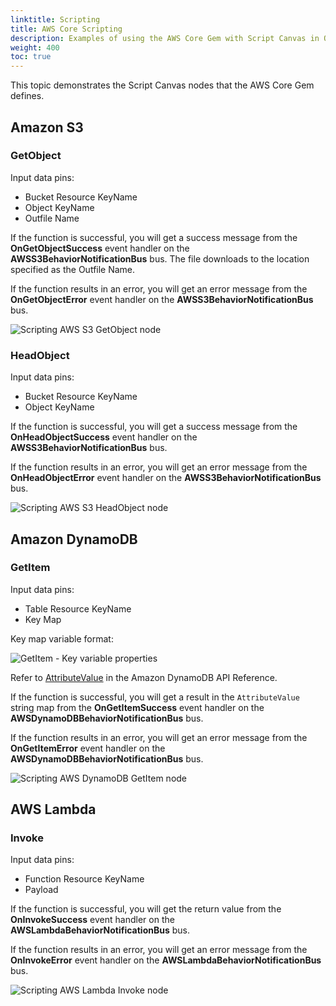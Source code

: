 ```yaml
---
linktitle: Scripting
title: AWS Core Scripting
description: Examples of using the AWS Core Gem with Script Canvas in Open 3D Engine (O3DE).
weight: 400
toc: true
---
```


This topic demonstrates the Script Canvas nodes that the AWS Core Gem defines.

## Amazon S3

### GetObject

Input data pins:

* Bucket Resource KeyName
* Object KeyName
* Outfile Name

If the function is successful, you will get a success message from the **OnGetObjectSuccess** event handler on the **AWSS3BehaviorNotificationBus** bus. The file downloads to the location specified as the Outfile Name.

If the function results in an error, you will get an error message from the **OnGetObjectError** event handler on the **AWSS3BehaviorNotificationBus** bus.

![Scripting AWS S3 GetObject node](/images/user-guide/gems/reference/aws/aws-core/scripting-s3-get-object.png)

### HeadObject

Input data pins:

* Bucket Resource KeyName
* Object KeyName

If the function is successful, you will get a success message from the **OnHeadObjectSuccess** event handler on the **AWSS3BehaviorNotificationBus** bus.

If the function results in an error, you will get an error message from the **OnHeadObjectError** event handler on the **AWSS3BehaviorNotificationBus** bus.

![Scripting AWS S3 HeadObject node](/images/user-guide/gems/reference/aws/aws-core/scripting-s3-head-object.png)

## Amazon DynamoDB

### GetItem

Input data pins:

* Table Resource KeyName
* Key Map

Key map variable format:

![GetItem - Key variable properties](/images/user-guide/gems/reference/aws/aws-core/scripting-dynamodb-get-item-key-variable.png)

Refer to [AttributeValue](https://docs.aws.amazon.com/amazondynamodb/latest/APIReference/API_AttributeValue.html) in the Amazon DynamoDB API Reference.

If the function is successful, you will get a result in the `AttributeValue` string map from the **OnGetItemSuccess** event handler on the **AWSDynamoDBBehaviorNotificationBus** bus.

If the function results in an error, you will get an error message from the **OnGetItemError** event handler on the **AWSDynamoDBBehaviorNotificationBus** bus.

![Scripting AWS DynamoDB GetItem node](/images/user-guide/gems/reference/aws/aws-core/scripting-dynamodb-get-item.png)

## AWS Lambda

### Invoke

Input data pins:

* Function Resource KeyName
* Payload

If the function is successful, you will get the return value from the **OnInvokeSuccess** event handler on the **AWSLambdaBehaviorNotificationBus** bus.

If the function results in an error, you will get an error message from the **OnInvokeError** event handler on the **AWSLambdaBehaviorNotificationBus** bus.

![Scripting AWS Lambda Invoke node](/images/user-guide/gems/reference/aws/aws-core/scripting-lambda-invoke.png)
